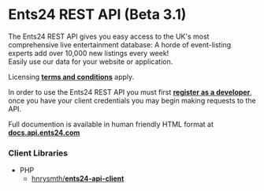 Ents24 REST API (Beta 3.1)
===============

The Ents24 REST API gives you easy access to the UK's most comprehensive live entertainment database:  A horde of event-listing experts add over 10,000 new listings every week!  
Easily use our data for your website or application.  

Licensing [**terms and conditions**](http://docs.api.ents24.com/licensing) apply.

In order to use the Ents24 REST API you must first [**register as a developer**](https://docs.api.ents24.com/registration), once you have your client credentials you may begin making requests to the API.

Full documention is available in human friendly HTML format at [**docs.api.ents24.com**](http://docs.api.ents24.com/)

### Client Libraries

+ PHP
	+ [hnrysmth/**ents24-api-client**](https://github.com/hnrysmth/ents24-api-client)
